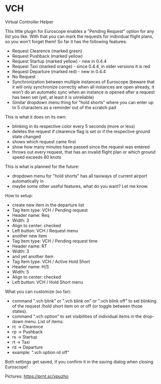 # VCH
Virtual Controller Helper

This little plugin for Euroscope enables a "Pending Request" option for any list you like.
With that you can mark the requests for individual flight plans, so you won't forget them!
So far it has the following features:
- Request Clearence (marked green)
- Request Pushback (marked yellow)
- Request Startup (marked yellow) - new in 0.4.4
- Request Taxi (marked orange) - since 0.4.4, in older versions it is red
- Request Departure (marked red) - new in 0.4.4
- No Request
- Synchronization between multiple instances of Euroscope (beware that it will only synchronize correctly when all instances are open already, it won't do an automatic sync when an instance is opened after a request has been set (yet, at least it is unreliable)
- Similar dropdown menu thing for "hold shorts" where you can enter up to 5 characters as a reminder out of the scratch pad

This is what it does on its own:
- blinking in its respective color every 5 seconds (more or less)
- deletes the request if clearence flag is set or if the respective ground state changed
- shows which request came first
- show how many minutes have passed since the request was entered
- throws out every request, that has an invalid flight plan or which ground speed exceeds 80 knots

This is what is planned for the future:
- dropdown menu for "hold shorts" has all taxiways of current airport automatically in
- maybe some other useful features, what do you want? Let me know.

How to setup:
- create new item in the departure list
- Tag Item type: VCH / Pending request
- Header name: Req
- Width: 3
- Align to center: checked
- Left button: VCH / Request menu
- another new item
- Tag Item type: VCH / Pending request time
- Header name: RT
- Width: 3
- and yet another item
- Tag Item type: VCH / Active Hold Short
- Header name: H/S
- Width: 5
- Align to center: checked
- Left button: VCH / Hold Short menu

What you can customize (so far):
- command ".vch blink" or ".vch blink on" or ".vch blink off" to set blinking of the request /hold short item on or off (or toggle between those states).
- command ".vch option" to set visibilities of individual items in the drop-down menu. 
List of items:
- rc -> Clearence
- rp -> Pushback
- rs -> Startup
- rt -> Taxi
- rd -> Departure
- example: ".vch option rd off"

Both settings get saved, if you confirm it in the saving dialog when closing Euroscope!

Pictures:
https://prnt.sc/xpuzho
